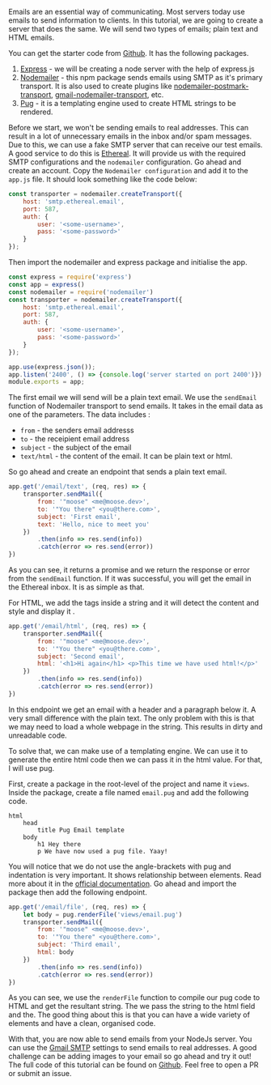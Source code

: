Emails are an essential way of communicating. Most servers today use emails to send information to clients. In this tutorial, we are going to create a server that does the same. We will send two types of emails; plain text and HTML emails.

You can get the starter code from [Github](https://github.com/LinusMuema/node-mailer/tree/starter). It has the following packages.

1. [Express](https://expressjs.com/) - we will be creating a node server with the help of express.js
2. [Nodemailer](https://nodemailer.com/about/) - this npm package  sends emails using SMTP as it's primary transport. It is also used to create plugins like [nodemailer-postmark-transport](https://www.npmjs.com/package/nodemailer-postmark-transport), [gmail-nodemailer-transport](https://www.npmjs.com/package/gmail-nodemailer-transport), etc.
3. [Pug](https://pugjs.org/) - it is a templating engine used to create HTML strings to be rendered.

Before we start, we won't be sending emails to real addresses. This can result in a lot of unnecessary emails in the inbox and/or spam messages. Due to this, we can use a fake SMTP server that can receive our test emails. A good service to do this is [Ethereal](https://ethereal.email/). It will provide us with the required SMTP configurations and the `nodemailer` configuration. Go ahead and create an account. Copy the `Nodemailer configuration` and add it to the `app.js` file. It should look something like the code below:

```javascript
const transporter = nodemailer.createTransport({
    host: 'smtp.ethereal.email',
    port: 587,
    auth: {
        user: '<some-username>',
        pass: '<some-password>'
    }
});
```

Then import the nodemailer and express package and initialise the app. 

```javascript
const express = require('express')
const app = express()
const nodemailer = require('nodemailer')
const transporter = nodemailer.createTransport({
    host: 'smtp.ethereal.email',
    port: 587,
    auth: {
        user: '<some-username>',
        pass: '<some-password>'
    }
});

app.use(express.json());
app.listen('2400', () => {console.log('server started on port 2400')})
module.exports = app;
```

The first email we will send will be a plain text email. We use the `sendEmail` function of Nodemailer transport to send emails. It takes in the email data as one of the parameters. The data includes :
* `from` - the senders email addresss
* `to` - the receipient email address
* `subject` - the subject of the email
* `text/html` - the content of the email. It can be plain text or html.

So go ahead and create an endpoint that sends a plain text email. 

```javascript
app.get('/email/text', (req, res) => {
    transporter.sendMail({
        from: '"moose" <me@moose.dev>',
        to: '"You there" <you@there.com>',
        subject: 'First email',
        text: 'Hello, nice to meet you'
    })
        .then(info => res.send(info))
        .catch(error => res.send(error))
})
```

As you can see, it returns a promise and we return the response or error from the `sendEmail` function. If it was successful, you will get the email in the Ethereal inbox. It is as simple as that. 

For HTML, we add the tags inside a string and it will detect the content and style and display it .

```javascript
app.get('/email/html', (req, res) => {
    transporter.sendMail({
        from: '"moose" <me@moose.dev>',
        to: '"You there" <you@there.com>',
        subject: 'Second email',
        html: '<h1>Hi again</h1> <p>This time we have used html!</p>'
    })
        .then(info => res.send(info))
        .catch(error => res.send(error))
})
```

In this endpoint we get an email with a header and a paragraph below it. A very small difference with the plain text. The only problem with this is that we may need to load a whole webpage in the string. This results in dirty and unreadable code. 

To solve that, we can make use of a templating engine. We can use it to generate the entire html code then we can pass it in the html value. For that, I will use pug.

First, create a package in the root-level of the project and name it `views`. Inside the package, create a file named `email.pug` and add the following code. 

```pug
html
    head
        title Pug Email template
    body
        h1 Hey there
        p We have now used a pug file. Yaay!
```
You will notice that we do not use the angle-brackets with pug and indentation is very important. It shows relationship between elements. Read more about it in the [official documentation](https://pugjs.org/api/getting-started.html). Go ahead and import the package then add the following endpoint. 

```javascript
app.get('/email/file', (req, res) => {
    let body = pug.renderFile('views/email.pug')
    transporter.sendMail({
        from: '"moose" <me@moose.dev>',
        to: '"You there" <you@there.com>',
        subject: 'Third email',
        html: body
    })
        .then(info => res.send(info))
        .catch(error => res.send(error))
})
```

As you can see, we use the `renderFile` function to compile our pug code to HTML and get the resultant string. The we pass the string to the html field and the. The good thing about this is that you can have a wide variety of elements and have a clean, organised code.

With that, you are now able to send emails from your NodeJs server. You can use the [Gmail SMTP](https://www.siteground.com/kb/google_free_smtp_server/) settings to send emails to real addresses. A good challenge can be adding images to your email so go ahead and try it out! The full code of this tutorial can be found on [Github](https://github.com/LinusMuema/node-mailer). Feel free to open a PR or submit an issue.
